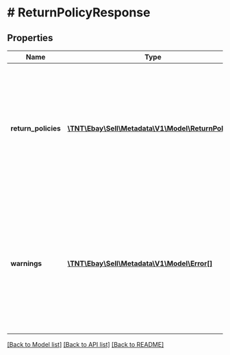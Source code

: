 # # ReturnPolicyResponse

## Properties

Name | Type | Description | Notes
------------ | ------------- | ------------- | -------------
**return_policies** | [**\TNT\Ebay\Sell\Metadata\V1\Model\ReturnPolicy[]**](ReturnPolicy.md) | A list of elements, where each contains a category ID and a flag that indicates whether or not listings in that category require a return policy. | [optional]
**warnings** | [**\TNT\Ebay\Sell\Metadata\V1\Model\Error[]**](Error.md) | A list of the warnings that were generated as a result of the request. This field is not returned if no warnings were generated by the request. | [optional]

[[Back to Model list]](../../README.md#models) [[Back to API list]](../../README.md#endpoints) [[Back to README]](../../README.md)
